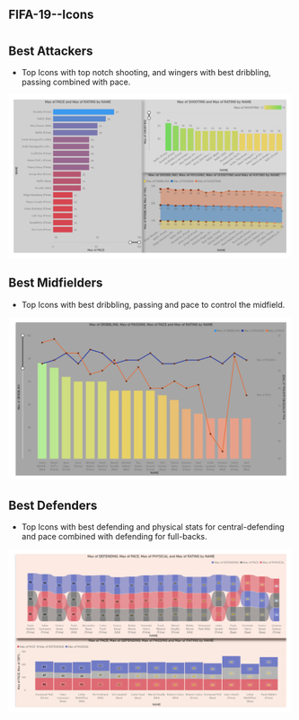 ## FIFA-19--Icons
# 
## Best Attackers 
- Top Icons with top notch shooting, and wingers with best dribbling, passing combined with pace.

![](https://github.com/AnandBallure/FIFA-19--Icons/blob/main/best%20attackers.png)


## Best Midfielders
- Top Icons with best dribbling, passing and pace to control the midfield.

![](https://github.com/AnandBallure/FIFA-19--Icons/blob/main/best%20midfielders.png)


## Best Defenders
- Top Icons with best defending and physical stats for central-defending and pace combined with defending for full-backs.

![](https://github.com/AnandBallure/FIFA-19--Icons/blob/main/best%20defenders.png)


